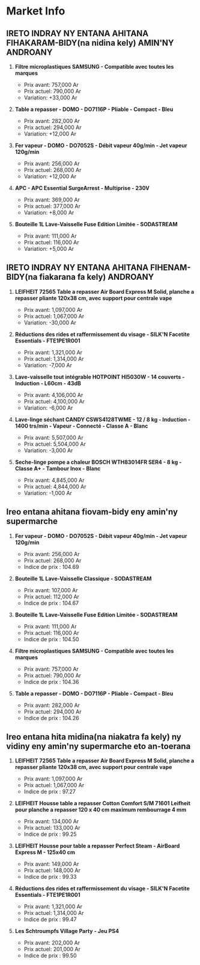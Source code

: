 # Market Info

## IRETO INDRAY NY ENTANA AHITANA FIHAKARAM-BIDY(na nidina kely) AMIN'NY ANDROANY

1. **Filtre microplastiques SAMSUNG - Compatible avec toutes les marques**
   - Prix avant: 757,000 Ar
   - Prix actuel: 790,000 Ar
   - Variation: +33,000 Ar

2. **Table a repasser - DOMO - DO7116P - Pliable - Compact - Bleu**
   - Prix avant: 282,000 Ar
   - Prix actuel: 294,000 Ar
   - Variation: +12,000 Ar

3. **Fer vapeur - DOMO - DO7052S - Débit vapeur 40g/min - Jet vapeur 120g/min**
   - Prix avant: 256,000 Ar
   - Prix actuel: 268,000 Ar
   - Variation: +12,000 Ar

4. **APC - APC Essential SurgeArrest - Multiprise - 230V**
   - Prix avant: 369,000 Ar
   - Prix actuel: 377,000 Ar
   - Variation: +8,000 Ar

5. **Bouteille 1L Lave-Vaisselle Fuse Edition Limitée - SODASTREAM**
   - Prix avant: 111,000 Ar
   - Prix actuel: 116,000 Ar
   - Variation: +5,000 Ar

## IRETO INDRAY NY ENTANA AHITANA FIHENAM-BIDY(na fiakarana fa kely) ANDROANY

1. **LEIFHEIT 72565 Table a repasser Air Board Express M Solid, planche a repasser pliante 120x38 cm, avec support pour centrale vape**
   - Prix avant: 1,097,000 Ar
   - Prix actuel: 1,067,000 Ar
   - Variation: -30,000 Ar

2. **Réductions des rides et raffermissement du visage - SILK'N Facetite Essentials - FTE1PE1R001**
   - Prix avant: 1,321,000 Ar
   - Prix actuel: 1,314,000 Ar
   - Variation: -7,000 Ar

3. **Lave-vaisselle tout intégrable HOTPOINT HI5030W - 14 couverts - Induction - L60cm - 43dB**
   - Prix avant: 4,106,000 Ar
   - Prix actuel: 4,100,000 Ar
   - Variation: -6,000 Ar

4. **Lave-linge séchant CANDY CSWS4128TWME - 12 / 8 kg - Induction - 1400 trs/min - Vapeur - Connecté - Classe A - Blanc**
   - Prix avant: 5,507,000 Ar
   - Prix actuel: 5,504,000 Ar
   - Variation: -3,000 Ar

5. **Seche-linge pompe a chaleur BOSCH WTH83014FR SER4 - 8 kg - Classe A+ - Tambour Inox - Blanc**
   - Prix avant: 4,845,000 Ar
   - Prix actuel: 4,844,000 Ar
   - Variation: -1,000 Ar

## Ireo entana ahitana fiovam-bidy eny amin'ny supermarche

1. **Fer vapeur - DOMO - DO7052S - Débit vapeur 40g/min - Jet vapeur 120g/min**
   - Prix avant: 256,000 Ar
   - Prix actuel: 268,000 Ar
   - Indice de prix : 104.69

2. **Bouteille 1L Lave-Vaisselle Classique - SODASTREAM**
   - Prix avant: 107,000 Ar
   - Prix actuel: 112,000 Ar
   - Indice de prix : 104.67

3. **Bouteille 1L Lave-Vaisselle Fuse Edition Limitée - SODASTREAM**
   - Prix avant: 111,000 Ar
   - Prix actuel: 116,000 Ar
   - Indice de prix : 104.50

4. **Filtre microplastiques SAMSUNG - Compatible avec toutes les marques**
   - Prix avant: 757,000 Ar
   - Prix actuel: 790,000 Ar
   - Indice de prix : 104.36

5. **Table a repasser - DOMO - DO7116P - Pliable - Compact - Bleu**
   - Prix avant: 282,000 Ar
   - Prix actuel: 294,000 Ar
   - Indice de prix : 104.26

## Ireo entana hita midina(na niakatra fa kely) ny vidiny eny amin'ny supermarche eto an-toerana

1. **LEIFHEIT 72565 Table a repasser Air Board Express M Solid, planche a repasser pliante 120x38 cm, avec support pour centrale vape**
   - Prix avant: 1,097,000 Ar
   - Prix actuel: 1,067,000 Ar
   - Indice de prix : 97.27

2. **LEIFHEIT Housse table a repasser Cotton Comfort S/M 71601 Leifheit pour planche a repasser 120 x 40 cm maximum rembourrage 4 mm**
   - Prix avant: 134,000 Ar
   - Prix actuel: 133,000 Ar
   - Indice de prix : 99.25

3. **LEIFHEIT Housse pour table a repasser Perfect Steam - AirBoard Express M - 125x40 cm**
   - Prix avant: 149,000 Ar
   - Prix actuel: 148,000 Ar
   - Indice de prix : 99.33

4. **Réductions des rides et raffermissement du visage - SILK'N Facetite Essentials - FTE1PE1R001**
   - Prix avant: 1,321,000 Ar
   - Prix actuel: 1,314,000 Ar
   - Indice de prix : 99.47

5. **Les Schtroumpfs Village Party - Jeu PS4**
   - Prix avant: 202,000 Ar
   - Prix actuel: 201,000 Ar
   - Indice de prix : 99.50

